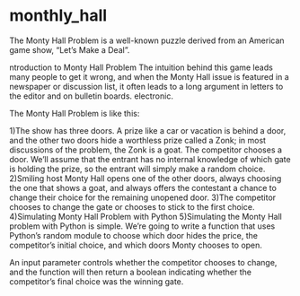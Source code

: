 # monthly_hall
The Monty Hall Problem is a well-known puzzle derived from an American game show, “Let’s Make a Deal”.

ntroduction to Monty Hall Problem
The intuition behind this game leads many people to get it wrong, and when the Monty Hall issue is featured in a newspaper or discussion list, it often leads to a long argument in letters to the editor and on bulletin boards. electronic.



The Monty Hall Problem is like this:

1)The show has three doors. A prize like a car or vacation is behind a door, and the other two doors hide a worthless prize called a Zonk; in most discussions of the problem, the Zonk is a goat.
The competitor chooses a door. We’ll assume that the entrant has no internal knowledge of which gate is holding the prize, so the entrant will simply make a random choice.
2)Smiling host Monty Hall opens one of the other doors, always choosing the one that shows a goat, and always offers the contestant a chance to change their choice for the remaining unopened door.
3)The competitor chooses to change the gate or chooses to stick to the first choice.
4)Simulating Monty Hall Problem with Python
5)Simulating the Monty Hall problem with Python is simple. We’re going to write a function that uses Python’s random module to choose which door hides the price, the competitor’s initial choice, and which doors Monty chooses to open.

An input parameter controls whether the competitor chooses to change, and the function will then return a boolean indicating whether the competitor’s final choice was the winning gate.
